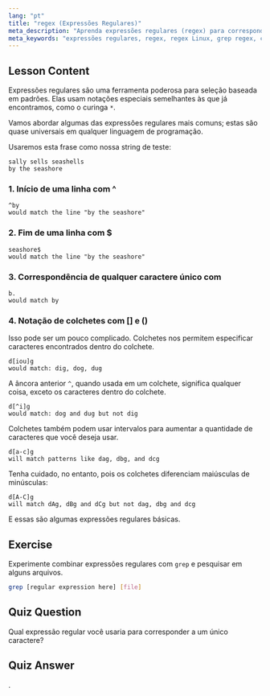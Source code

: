 ```yaml
---
lang: "pt"
title: "regex (Expressões Regulares)"
meta_description: "Aprenda expressões regulares (regex) para correspondência de padrões no Linux. Entenda a sintaxe regex como ^, $, ., e [] para manipulação de texto. Melhore suas habilidades com grep!"
meta_keywords: "expressões regulares, regex, regex Linux, grep regex, correspondência de padrões, tutorial regex, comandos Linux, iniciante"
---
```


## Lesson Content

Expressões regulares são uma ferramenta poderosa para seleção baseada em padrões. Elas usam notações especiais semelhantes às que já encontramos, como o curinga `*`.

Vamos abordar algumas das expressões regulares mais comuns; estas são quase universais em qualquer linguagem de programação.

Usaremos esta frase como nossa string de teste:

```plaintext
sally sells seashells
by the seashore
```

### 1. Início de uma linha com ^

```plaintext
^by
would match the line "by the seashore"
```

### 2. Fim de uma linha com $

```plaintext
seashore$
would match the line "by the seashore"
```

### 3. Correspondência de qualquer caractere único com

```plaintext
b.
would match by
```

### 4. Notação de colchetes com [] e ()

Isso pode ser um pouco complicado. Colchetes nos permitem especificar caracteres encontrados dentro do colchete.

```plaintext
d[iou]g
would match: dig, dog, dug
```

A âncora anterior `^`, quando usada em um colchete, significa qualquer coisa, exceto os caracteres dentro do colchete.

```plaintext
d[^i]g
would match: dog and dug but not dig
```

Colchetes também podem usar intervalos para aumentar a quantidade de caracteres que você deseja usar.

```plaintext
d[a-c]g
will match patterns like dag, dbg, and dcg
```

Tenha cuidado, no entanto, pois os colchetes diferenciam maiúsculas de minúsculas:

```plaintext
d[A-C]g
will match dAg, dBg and dCg but not dag, dbg and dcg
```

E essas são algumas expressões regulares básicas.

## Exercise

Experimente combinar expressões regulares com `grep` e pesquisar em alguns arquivos.

```bash
grep [regular expression here] [file]
```

## Quiz Question

Qual expressão regular você usaria para corresponder a um único caractere?

## Quiz Answer

.
